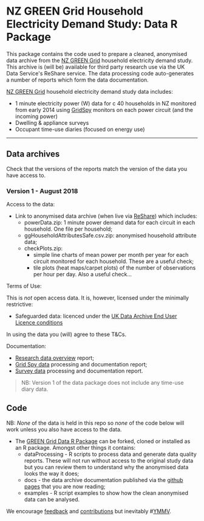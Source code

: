 # NZ GREEN Grid Household Electricity Demand Study: Data R Package

This package contains the code used to prepare a cleaned, anonymised data archive from the [NZ GREEN Grid](https://www.otago.ac.nz/centre-sustainability/research/energy/otago050285.html) household electricity demand study. This archive is (will be) available for third party research use via the UK Data Service's ReShare service. The data processing code auto-generates a number of reports which form the data documentation.

[NZ GREEN Grid](https://www.otago.ac.nz/centre-sustainability/research/energy/otago050285.html) household electricity demand study data includes:

 * 1 minute electricity power (W) data for c 40 households in NZ monitored from early 2014 using [GridSpy](https://gridspy.com/) monitors on each power circuit (and the incoming power)
 * Dwelling & appliance surveys
 * Occupant time-use diaries (focused on energy use)

----
## Data archives

Check that the versions of the reports match the version of the data you have access to.

### Version 1 - August 2018

Access to the data:

 * Link to anonymised data archive (when live via [ReShare](http://reshare.ukdataservice.ac.uk/)) which includes:
   - powerData.zip: 1 minute power demand data for each circuit in each household. One file per household;
   - ggHouseholdAttributesSafe.csv.zip: anonymised household attribute data;
   - checkPlots.zip: 
      - simple line charts of mean power per month per year for each circuit monitored for each household. These are a useful check;
      - tile plots (heat maps/carpet plots) of the number of observations per hour per day. Also a useful check...

Terms of Use:

This is _not_ open access data. It is, however, licensed under the minimally restrictive:

 * Safeguarded data: licenced under the [UK Data Archive End User Licence conditions](http://reshare.ukdataservice.ac.uk/legal/#Safeguarded)

In using the data you (will) agree to these T&Cs.

Documentation:

 * [Research data overview](overviewReport_v1.0.html) report;
 * [Grid Spy data](gridSpy1mProcessingReport_v1.0.html) processing and documentation report;
 * [Survey data](surveyProcessingReport_v1.0.html) processing and documentation report.

> NB: Version 1 of the data package does not include any time-use diary data. 

## Code

NB: *None* of the data is held in this repo so *none* of the code below will work unless you also have access to the data. 

 * The [GREEN Grid Data R Package](https://github.com/CfSOtago/GREENGridData) can be forked, cloned or installed as an R package. Amongst other things it contains:
    - dataProcessing - R scripts to process data and generate data quality reports. These will not run without access to the original study data but you can review them to understand why the anonymised data looks the way it does;
    - docs - the data archive documentation published via the [github pages](https://cfsotago.github.io/GREENGridData/) that you are now reading;
    - examples - R script examples to show how the clean anonymised data can be analysed.

We encourage [feedback](https://github.com/CfSOtago/GREENGridData/issues) and [contributions](https://github.com/CfSOtago/GREENGridData/pulls) but inevitably #[YMMV](https://en.wiktionary.org/wiki/YMMV).
